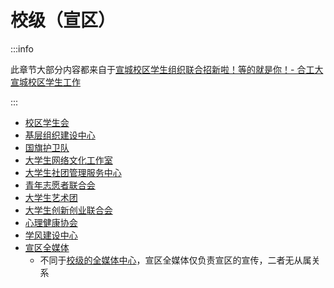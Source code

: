 # 校级（宣区）

:::info

此章节大部分内容都来自于[宣城校区学生组织联合招新啦！等的就是你！- 合工大宣城校区学生工作](https://mp.weixin.qq.com/s?__biz=MzI5ODI3NzE2Mw==&mid=2247523040&idx=1&sn=db18fbece2dfd51cd1dfb3db79346ec0&chksm=ed917efe067c62a9430f8030ef7d88163fbaf22a60cfcb1f409ba90768f03b1593d92d64fb1a&mpshare=1&scene=23&srcid=100329VgDVSi7UdTzBKSxSKN&sharer_shareinfo=cb79dcf3ca3dfeeb4a61b4aca08b556e&sharer_shareinfo_first=cb79dcf3ca3dfeeb4a61b4aca08b556e#rd)

:::

- [校区学生会](./student_union)
- [基层组织建设中心](./grassroots_organization_building_center)
- [国旗护卫队](./flag_guards)
- [大学生网络文化工作室](./newx)
- [大学生社团管理服务中心](./association_management_service_center)
- [青年志愿者联合会](./youth_volunteer_federation)
- [大学生艺术团](./art_group)
- [大学生创新创业联合会](./federation_for_innovation)
- [心理健康协会](./mental_health_association)
- [学风建设中心](./center_for_academic_affairs)
- [宣区全媒体](./media_center)
  - 不同于[校级的全媒体中心](../school/media_center)，宣区全媒体仅负责宣区的宣传，二者无从属关系
